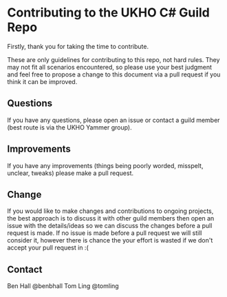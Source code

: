 # Contributing to the UKHO C# Guild Repo

Firstly, thank you for taking the time to contribute.

These are only guidelines for contributing to this repo, not hard rules. They may not fit all scenarios encountered, so please use your best judgment and feel free to propose a change to this document via a pull request if you think it can be improved.

## Questions

If you have any questions, please open an issue or contact a guild member (best route is via the UKHO Yammer group).

## Improvements

If you have any improvements (things being poorly worded, misspelt, unclear, tweaks) please make a pull request.

## Change

If you would like to make changes and contributions to ongoing projects, the best approach is to discuss it with other guild members then open an issue with the details/ideas so we can discuss the changes before a pull request is made. If no issue is made before a pull request we will still consider it, however there is chance the your effort is wasted if we don't accept your pull request in :(

## Contact

Ben Hall @benbhall
Tom Ling @tomling